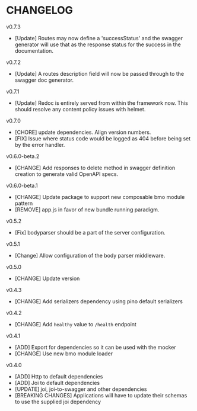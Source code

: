 # CHANGELOG

v0.7.3
- [Update] Routes may now define a 'successStatus' and the swagger generator will use that as the response status for the success in the documentation.

v0.7.2
- [Update] A routes description field will now be passed through to the swagger doc generator.

v0.7.1
- [Update] Redoc is entirely served from within the framework now. This should resolve any content policy issues with helmet.

v0.7.0
- [CHORE] update dependencies. Align version numbers.
- [FIX] Issue where status code would be logged as 404 before being set by the error handler.

v0.6.0-beta.2
- [CHANGE] Add responses to delete method in swagger definition creation to generate valid OpenAPI specs.

v0.6.0-beta.1
- [CHANGE] Update package to support new composable bmo module pattern
- [REMOVE] app.js in favor of new bundle running paradigm.

v0.5.2
- [Fix] bodyparser should be a part of the server configuration.

v0.5.1
- [Change] Allow configuration of the body parser middleware.

v0.5.0
- [CHANGE] Update version

v0.4.3
- [CHANGE] Add serializers dependency using pino default serializers

v0.4.2
- [CHANGE] Add `healthy` value to `/health` endpoint

v0.4.1
- [ADD] Export for dependencies so it can be used with the mocker
- [CHANGE] Use new bmo module loader

v0.4.0
- [ADD] Http to default dependencies
- [ADD] Joi to default dependencies
- [UPDATE] joi, joi-to-swagger and other dependencies
- [BREAKING CHANGES] Applications will have to update their schemas to use the supplied joi dependency
